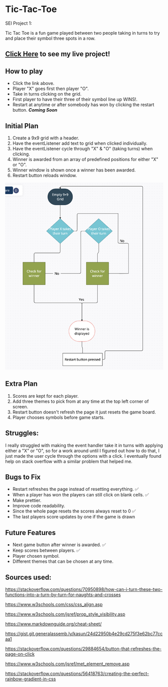 # Tic-Tac-Toe
SEI Project 1:

Tic Tac Toe is a fun game played between two people taking in turns to try and place their symbol three spots in a row.

## [Click Here](https://antalthomas.github.io/Tic-Tac-Toe/) to see my live project!

## How to play
- Click the link above.
- Player "X" goes first then player "O".
- Take in turns clicking on the grid.
- First player to have their three of their symbol line up WINS!.
- Restart at anytime or after somebody has won by clicking the restart button. ***Coming Soon***


## Initial Plan
1. Create a 9x9 grid with a header.
2. Have the eventListener add text to grid when clicked individually.
3. Have the eventListener cycle through "X" & "O" (taking turns) when clicking.
4. Winner is awarded from an array of predefined positions for either "X" or "O".
5. Winner window is shown once a winner has been awarded.
6. Restart button reloads window.

![Flow Chart](./Images/flowChart.png)

## Extra Plan
1. Scores are kept for each player.
2. Add three themes to pick from at any time at the top left corner of screen.
3. Restart button doesn't refresh the page it just resets the game board.
4. Player chooses symbols before game starts.

## Struggles:
I really struggled with making the event handler take it in turns with applying either a "X" or "O", so for a work around until I figured out how to do that, I just made the user cycle through the options with a click. I eventually found help on stack overflow with a similar problem that helped me.

## Bugs to Fix
- Restart refreshes the page instead of resetting everything.  :white_check_mark:
- When a player has won the players can still click on blank cells. :white_check_mark:
- Make prettier.
- Improve code readability.
- Since the whole page resets the scores always reset to 0  :white_check_mark:
- The last players score updates by one if the game is drawn

## Future Features
- Next game button after winner is awarded.  :white_check_mark:
- Keep scores between players.  :white_check_mark:
- Player chosen symbol.
- Different themes that can be chosen at any time.

## Sources used:
https://stackoverflow.com/questions/70950898/how-can-i-turn-these-two-functions-into-a-turn-by-turn-for-naughts-and-crosses

https://www.w3schools.com/css/css_align.asp

https://www.w3schools.com/jsref/prop_style_visibility.asp

https://www.markdownguide.org/cheat-sheet/

https://gist.git.generalassemb.ly/kasun/24d22950b4e29cd275f3e62bc77ccaa1

https://stackoverflow.com/questions/29884654/button-that-refreshes-the-page-on-click

https://www.w3schools.com/jsref/met_element_remove.asp

https://stackoverflow.com/questions/56418763/creating-the-perfect-rainbow-gradient-in-css